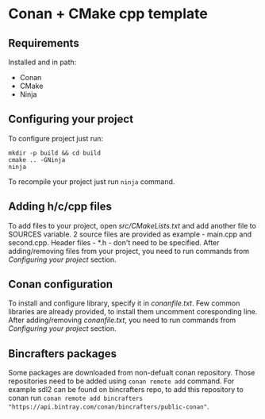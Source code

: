 # Conan + CMake cpp template 

## Requirements 
Installed and in path:
- Conan 
- CMake 
- Ninja

## Configuring your project

To configure project just run:
```
mkdir -p build && cd build
cmake .. -GNinja
ninja
```

To recompile your project just run `ninja` command.

## Adding h/c/cpp files
To add files to your project, open *src/CMakeLists.txt* and add another file to SOURCES variable. 2 source files are provided as example - main.cpp and second.cpp. Header files - *.h - don't need to be specified.
After adding/removing files from your project, you need to run commands from *Configuring your project* section.

## Conan configuration
To install and configure library, specify it in *conanfile.txt*. Few common libraries are already provided, to install them uncomment coresponding line.
After adding/removing *conanfile.txt*, you need to run commands from *Configuring your project* section.

## Bincrafters packages 
Some packages are downloaded from non-defualt conan repository. Those repositories need to be added using `conan remote add` command.
For example sdl2 can be found on bincrafters repo, to add this repository to conan run `conan remote add bincrafters "https://api.bintray.com/conan/bincrafters/public-conan"`.
